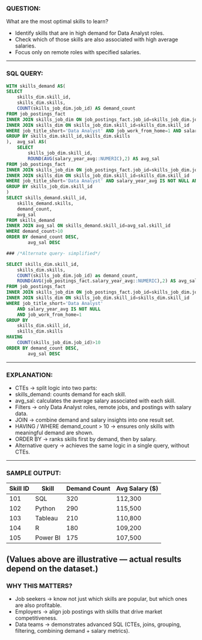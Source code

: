### QUESTION:
What are the most optimal skills to learn?
- Identify skills that are in high demand for Data Analyst roles.
- Check which of those skills are also associated with high average salaries.
- Focus only on remote roles with specified salaries.
--- 

### SQL QUERY:
```sql
WITH skills_demand AS(
SELECT
    skills_dim.skill_id,
    skills_dim.skills,
    COUNT(skills_job_dim.job_id) AS demand_count
FROM job_postings_fact
INNER JOIN skills_job_dim ON job_postings_fact.job_id=skills_job_dim.job_id
INNER JOIN skills_dim ON skills_job_dim.skill_id=skills_dim.skill_id
WHERE job_title_short='Data Analyst' AND job_work_from_home=1 AND salary_year_avg IS NOT NULL
GROUP BY skills_dim.skill_id,skills_dim.skills
),  avg_sal AS(
    SELECT 
        skills_job_dim.skill_id,
        ROUND(AVG(salary_year_avg::NUMERIC),2) AS avg_sal
FROM job_postings_fact
INNER JOIN skills_job_dim ON job_postings_fact.job_id=skills_job_dim.job_id
INNER JOIN skills_dim ON skills_job_dim.skill_id=skills_dim.skill_id
WHERE job_title_short='Data Analyst' AND salary_year_avg IS NOT NULL AND job_work_from_home=1
GROUP BY skills_job_dim.skill_id
)
SELECT skills_demand.skill_id,
    skills_demand.skills,
    demand_count,
    avg_sal
FROM skills_demand
INNER JOIN avg_sal ON skills_demand.skill_id=avg_sal.skill_id
WHERE demand_count>10
ORDER BY demand_count DESC,
        avg_sal DESC

### /*Alternate query- simplified*/

SELECT skills_dim.skill_id,
    skills_dim.skills,
    COUNT(skills_job_dim.job_id) as demand_count,
    ROUND(AVG(job_postings_fact.salary_year_avg::NUMERIC),2) AS avg_sal
FROM job_postings_fact
INNER JOIN skills_job_dim ON job_postings_fact.job_id=skills_job_dim.job_id
INNER JOIN skills_dim ON skills_job_dim.skill_id=skills_dim.skill_id
WHERE job_title_short='Data Analyst' 
    AND salary_year_avg IS NOT NULL 
    AND job_work_from_home=1
GROUP BY
    skills_dim.skill_id,
    skills_dim.skills
HAVING
    COUNT(skills_job_dim.job_id)>10
ORDER BY demand_count DESC,
        avg_sal DESC
```
--- 

### EXPLANATION:
- CTEs → split logic into two parts:
- skills_demand: counts demand for each skill.
- avg_sal: calculates the average salary associated with each skill.
- Filters → only Data Analyst roles, remote jobs, and postings with salary data.
- JOIN → combine demand and salary insights into one result set.
- HAVING / WHERE demand_count > 10 → ensures only skills with meaningful demand are shown.
- ORDER BY → ranks skills first by demand, then by salary.
- Alternative query → achieves the same logic in a single query, without CTEs.

--- 

### SAMPLE OUTPUT:
| Skill ID | Skill    | Demand Count | Avg Salary ($) |
|----------|----------|--------------|----------------|
| 101      | SQL      | 320          | 112,300        |
| 102      | Python   | 290          | 115,500        |
| 103      | Tableau  | 210          | 110,800        |
| 104      | R        | 180          | 109,200        |
| 105      | Power BI | 175          | 107,500        |

(Values above are illustrative — actual results depend on the dataset.)
--- 

### WHY THIS MATTERS?
- Job seekers → know not just which skills are popular, but which ones are also profitable.
- Employers → align job postings with skills that drive market competitiveness.
- Data teams → demonstrates advanced SQL (CTEs, joins, grouping, filtering, combining demand + salary metrics).
